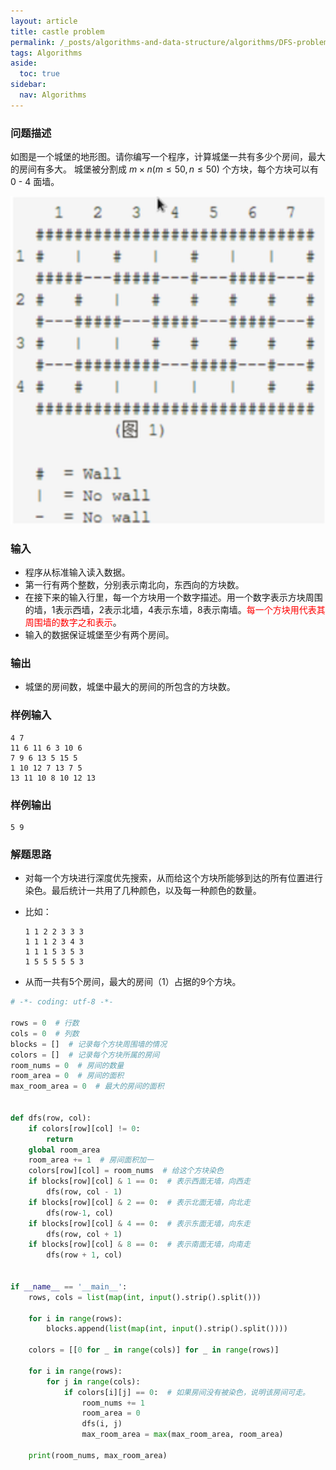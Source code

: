 ```yaml
---
layout: article
title: castle problem 
permalink: /_posts/algorithms-and-data-structure/algorithms/DFS-problem/2019-09-10-castle-problem
tags: Algorithms
aside:
  toc: true
sidebar:
  nav: Algorithms
---
```


<!--more-->

### 问题描述

如图是一个城堡的地形图。请你编写一个程序，计算城堡一共有多少个房间，最大的房间有多大。
城堡被分割成 $m \times n(m \le 50, n \le 50)$ 个方块，每个方块可以有 0 - 4 面墙。

![](https://raw.githubusercontent.com/monkey-knight/monkey-knight.github.io/master/_posts/algorithms-and-data-structure/algorithms/DFS-problem/assets/capture_20190518170302499.bmp)

### 输入

- 程序从标准输入读入数据。
- 第一行有两个整数，分别表示南北向，东西向的方块数。
- 在接下来的输入行里，每一个方块用一个数字描述。用一个数字表示方块周围的墙，1表示西墙，2表示北墙，4表示东墙，8表示南墙。<font color='red'>每一个方块用代表其周围墙的数字之和表示</font>。
- 输入的数据保证城堡至少有两个房间。

### 输出

- 城堡的房间数，城堡中最大的房间的所包含的方块数。

### 样例输入

```
4 7
11 6 11 6 3 10 6
7 9 6 13 5 15 5
1 10 12 7 13 7 5
13 11 10 8 10 12 13
```

### 样例输出

```
5 9
```

### 解题思路

- 对每一个方块进行深度优先搜索，从而给这个方块所能够到达的所有位置进行染色。最后统计一共用了几种颜色，以及每一种颜色的数量。

- 比如：

  ```
  1 1 2 2 3 3 3
  1 1 1 2 3 4 3
  1 1 1 5 3 5 3
  1 5 5 5 5 5 3
  ```

- 从而一共有5个房间，最大的房间（1）占据的9个方块。

```python
# -*- coding: utf-8 -*-

rows = 0  # 行数
cols = 0  # 列数
blocks = []  # 记录每个方块周围墙的情况
colors = []  # 记录每个方块所属的房间
room_nums = 0  # 房间的数量
room_area = 0  # 房间的面积
max_room_area = 0  # 最大的房间的面积


def dfs(row, col):
    if colors[row][col] != 0:
        return
    global room_area
    room_area += 1  # 房间面积加一
    colors[row][col] = room_nums  # 给这个方块染色
    if blocks[row][col] & 1 == 0:  # 表示西面无墙，向西走
        dfs(row, col - 1)
    if blocks[row][col] & 2 == 0:  # 表示北面无墙，向北走
        dfs(row-1, col)
    if blocks[row][col] & 4 == 0:  # 表示东面无墙，向东走
        dfs(row, col + 1)
    if blocks[row][col] & 8 == 0:  # 表示南面无墙，向南走
        dfs(row + 1, col)


if __name__ == '__main__':
    rows, cols = list(map(int, input().strip().split()))

    for i in range(rows):
        blocks.append(list(map(int, input().strip().split())))

    colors = [[0 for _ in range(cols)] for _ in range(rows)]

    for i in range(rows):
        for j in range(cols):
            if colors[i][j] == 0:  # 如果房间没有被染色，说明该房间可走。
                room_nums += 1
                room_area = 0
                dfs(i, j)
                max_room_area = max(max_room_area, room_area)

    print(room_nums, max_room_area)

```

